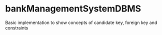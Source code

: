 # bankManagementSystemDBMS
Basic implementation to show concepts of candidate key, foreign key and constraints
